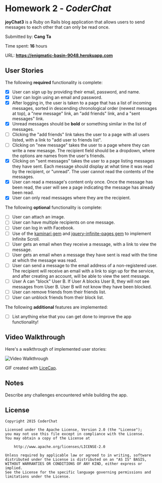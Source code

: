 # Homework 2 - *CoderChat*

**joyChat3** is a Ruby on Rails blog application that allows users to send messages to each other that can only be read once.

Submitted by: **Cang Ta**

Time spent: **16** hours

URL: **https://enigmatic-basin-9048.herokuapp.com**

## User Stories

The following **required** functionality is complete:


* [x] User can sign up by providing their email, password, and name.
* [x] User can login using an email and password.
* [x] After logging in, the user is taken to a page that has a list of incoming messages, sorted in descending chronological order (newest messages at top), a "new message" link, an "add friends" link, and a "sent messages" link.
* [x] Unread messages should be **bold** or something similar in the list of messages.
* [ ] Clicking the "add friends" link takes the user to a page with all users listed, with a link to "add user to friends list".
* [ ] Clicking on "new message" takes the user to a page where they can write a new mesasge. The recipient field should be a dropdown, where the options are names from the user's friends.
* [x] Clicking on "sent messages" takes the user to a page listing messages they have sent. Each message should display at what time it was read by the recipient, or "unread". The user cannot read the contents of the messages.
* [x] User can read a message's content only once. Once the message has been read, the user will see a page indicating the message has already been read.
* [x] User can only read messages where they are the recipient.

The following **optional** functionality is complete:

* [ ] User can attach an image.
* [ ] User can have multiple recipients on one message.
* [ ] User can log in with Facebook.
* [ ] Use of the [kaminari gem](https://github.com/amatsuda/kaminari) and [jquery-infinite-pages gem](https://github.com/magoosh/jquery-infinite-pages) to implement Infinite Scroll.
* [ ] User gets an email when they receive a message, with a link to view the message.
* [ ] User gets an email when a message they have sent is read with the time at which the message was read.
* [ ] User can send a message to the email address of a non-registered user. The recipient will receive an email with a link to sign up for the service, and after creating an account, will be able to view the sent message.
* [ ] User A can "block" User B. If User A blocks User B, they will not see messages from User B. User B will not know they have been blocked.
* [ ] User can remove friends from their friends list.
* [ ] User can unblock friends from their block list.

The following **additional** features are implemented:

- [ ] List anything else that you can get done to improve the app functionality!

## Video Walkthrough

Here's a walkthrough of implemented user stories:

![Video Walkthrough](http://i.imgur.com/1HQmoAC.gif)

GIF created with [LiceCap](http://www.cockos.com/licecap/).

## Notes

Describe any challenges encountered while building the app.

## License

    Copyright 2015 CoderChat

    Licensed under the Apache License, Version 2.0 (the "License");
    you may not use this file except in compliance with the License.
    You may obtain a copy of the License at

        http://www.apache.org/licenses/LICENSE-2.0

    Unless required by applicable law or agreed to in writing, software
    distributed under the License is distributed on an "AS IS" BASIS,
    WITHOUT WARRANTIES OR CONDITIONS OF ANY KIND, either express or implied.
    See the License for the specific language governing permissions and
    limitations under the License.